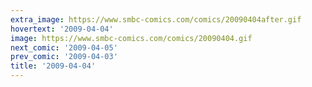```yaml
---
extra_image: https://www.smbc-comics.com/comics/20090404after.gif
hovertext: '2009-04-04'
image: https://www.smbc-comics.com/comics/20090404.gif
next_comic: '2009-04-05'
prev_comic: '2009-04-03'
title: '2009-04-04'
---
```


